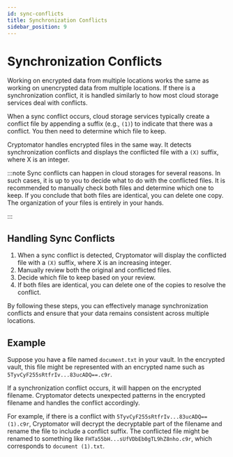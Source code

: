 ```yaml
---
id: sync-conflicts
title: Synchronization Conflicts
sidebar_position: 9
---
```


# Synchronization Conflicts

Working on encrypted data from multiple locations works the same as working on unencrypted data from multiple locations. If there is a synchronization conflict, it is handled similarly to how most cloud storage services deal with conflicts.

When a sync conflict occurs, cloud storage services typically create a conflict file by appending a suffix (e.g., `(1)`) to indicate that there was a conflict. You then need to determine which file to keep.

Cryptomator handles encrypted files in the same way. It detects synchronization conflicts and displays the conflicted file with a `(X)` suffix, where X is an integer.

:::note
Sync conflicts can happen in cloud storages for several reasons. In such cases, it is up to you to decide what to do with the conflicted files. It is recommended to manually check both files and determine which one to keep. If you conclude that both files are identical, you can delete one copy. The organization of your files is entirely in your hands.

:::

## Handling Sync Conflicts

1. When a sync conflict is detected, Cryptomator will display the conflicted file with a `(X)` suffix, where X is an increasing integer.
2. Manually review both the original and conflicted files.
3. Decide which file to keep based on your review.
4. If both files are identical, you can delete one of the copies to resolve the conflict.

By following these steps, you can effectively manage synchronization conflicts and ensure that your data remains consistent across multiple locations.

## Example

Suppose you have a file named `document.txt` in your vault. In the encrypted vault, this file might be represented with an encrypted name such as `5TyvCyF255sRtfrIv...83ucADQ==.c9r`.

If a synchronization conflict occurs, it will happen on the encrypted filename. Cryptomator detects unexpected patterns in the encrypted filename and handles the conflict accordingly.

For example, if there is a conflict with `5TyvCyF255sRtfrIv...83ucADQ== (1).c9r`, Cryptomator will decrypt the decryptable part of the filename and rename the file to include a conflict suffix. The conflicted file might be renamed to something like `FHTa55bH...sUfVDbEb0gTL9hZ8nho.c9r`, which corresponds to `document (1).txt`.